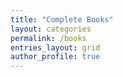 ```yaml
---
title: "Complete Books"
layout: categories
permalink: /books
entries_layout: grid
author_profile: true
---
```

